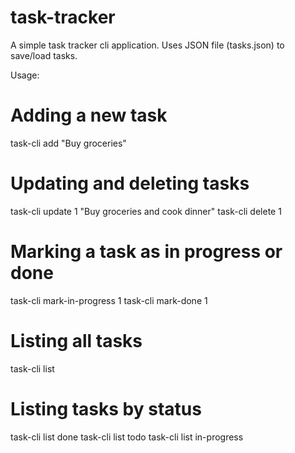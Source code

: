 # task-tracker

A simple task tracker cli application. Uses JSON file (tasks.json) to save/load tasks.

Usage:

# Adding a new task
task-cli add "Buy groceries"

# Updating and deleting tasks
task-cli update 1 "Buy groceries and cook dinner"
task-cli delete 1

# Marking a task as in progress or done
task-cli mark-in-progress 1
task-cli mark-done 1

# Listing all tasks
task-cli list

# Listing tasks by status
task-cli list done
task-cli list todo
task-cli list in-progress